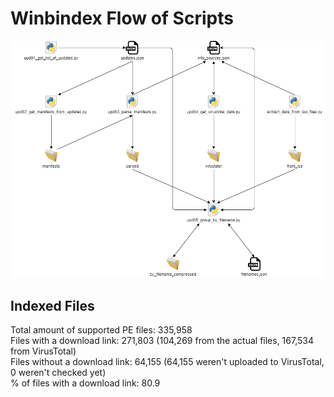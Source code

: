 # Winbindex Flow of Scripts

![winbindex-scripts-flow.png](winbindex-scripts-flow.png)

## Indexed Files

<!--FileStats-->
Total amount of supported PE files: 335,958  
Files with a download link: 271,803 (104,269 from the actual files, 167,534 from VirusTotal)  
Files without a download link: 64,155 (64,155 weren't uploaded to VirusTotal, 0 weren't checked yet)  
% of files with a download link: 80.9  
<!--/FileStats-->
